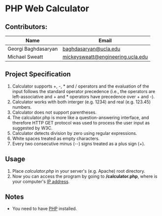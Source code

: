 PHP Web Calculator
==================

Contributors:
-------------
| Name                | Email                             |
| ------------------- | --------------------------------- |
| Georgi Baghdasaryan | baghdasaryan@ucla.edu             |
| Michael Sweatt      | mickeysweatt@engineering.ucla.edu |

Project Specification
---------------------
1. Calculator supports +, -, * and / operators and the evaluation of the input
follows the standard operator precedence (i.e., the operators are
left-associative and + and * operators have precedence over + and -).
2. Calculator works with both interger (e.g. 1234) and real (e.g. 123.45)
numbers.
3. Calculator does not support parentheses.
4. The calculator.php is more like a question-answering interface, and
therefore HTTP GET protocol was used to process the user input as suggested by
W3C.
5. Calculator detects division by zero using regular expressions.
6. White spaces treated as empty characters.
7. Every two consecutive minus (--) signs treated as a plus sign (+).

Usage
-----
1. Place _calculator.php_ in your server's (e.g. Apache) root directory.
2. Now you can access the program by going to **_<ip-address>_/calculator.php**,
where _<ip-address>_ is your computer's [IP address](http://en.wikipedia.org/wiki/IP_address "IP Address Wiki").

Notes
-----
* You need to have [PHP](http://php.net/ "") installed.

